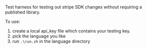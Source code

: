Test harness for testing out stripe SDK changes without requiring a published library.

To use:

1. create a local api_key file which contains your testing key.
2. pick the language you like
3. run `.\run.sh` in the language directory
